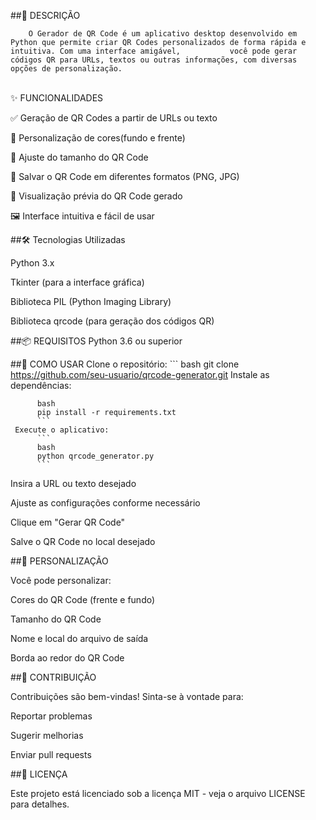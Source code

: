 ##📌 DESCRIÇÃO
        
        O Gerador de QR Code é um aplicativo desktop desenvolvido em Python que permite criar QR Codes personalizados de forma rápida e intuitiva. Com uma interface amigável,           você pode gerar códigos QR para URLs, textos ou outras informações, com diversas opções de personalização.

<br>✨ FUNCIONALIDADES</br>
  
  ✅ Geração de QR Codes a partir de URLs ou texto
  
  🎨 Personalização de cores(fundo e frente)

  📏 Ajuste do tamanho do QR Code

  📁 Salvar o QR Code em diferentes formatos (PNG, JPG)

  👀 Visualização prévia do QR Code gerado

  🖼️ Interface intuitiva e fácil de usar

##🛠️ Tecnologias Utilizadas
  
  Python 3.x

  Tkinter (para a interface gráfica)

  Biblioteca PIL (Python Imaging Library)

  Biblioteca qrcode (para geração dos códigos QR)

##📦 REQUISITOS
    Python 3.6 ou superior

##🚀 COMO USAR
          Clone o repositório:
          ```
          bash
          git clone https://github.com/seu-usuario/qrcode-generator.git
     Instale as dependências:

          bash
          pip install -r requirements.txt
          ```
     Execute o aplicativo:
          ```
          bash
          python qrcode_generator.py
          ```
  Insira a URL ou texto desejado

  Ajuste as configurações conforme necessário

  Clique em "Gerar QR Code"

  Salve o QR Code no local desejado

##🎨 PERSONALIZAÇÃO

  Você pode personalizar:

  Cores do QR Code (frente e fundo)

  Tamanho do QR Code

  Nome e local do arquivo de saída

  Borda ao redor do QR Code

##🤝 CONTRIBUIÇÃO

  Contribuições são bem-vindas! Sinta-se à vontade para:

  Reportar problemas

  Sugerir melhorias

  Enviar pull requests

##📄 LICENÇA
    
  Este projeto está licenciado sob a licença MIT - veja o arquivo LICENSE para detalhes.
